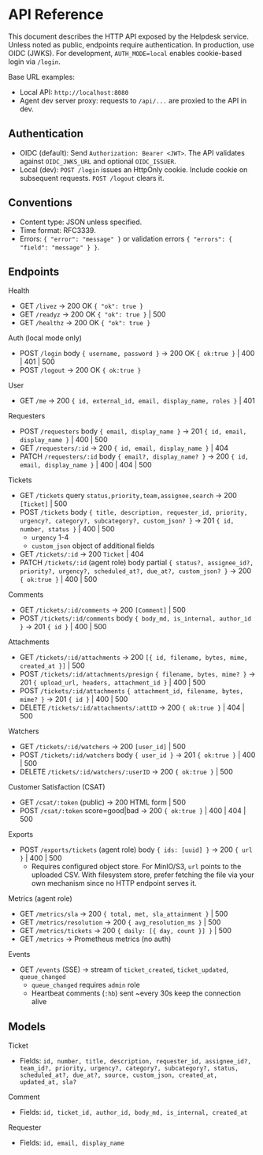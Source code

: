 # API Reference

This document describes the HTTP API exposed by the Helpdesk service. Unless noted as public, endpoints require authentication. In production, use OIDC (JWKS). For development, `AUTH_MODE=local` enables cookie-based login via `/login`.

Base URL examples:
- Local API: `http://localhost:8080`
- Agent dev server proxy: requests to `/api/...` are proxied to the API in dev.

## Authentication
- OIDC (default): Send `Authorization: Bearer <JWT>`. The API validates against `OIDC_JWKS_URL` and optional `OIDC_ISSUER`.
- Local (dev): `POST /login` issues an HttpOnly cookie. Include cookie on subsequent requests. `POST /logout` clears it.

## Conventions
- Content type: JSON unless specified.
- Time format: RFC3339.
- Errors: `{ "error": "message" }` or validation errors `{ "errors": { "field": "message" } }`.

## Endpoints

Health
- GET `/livez` → 200 OK `{ "ok": true }`
- GET `/readyz` → 200 OK `{ "ok": true }` | 500
- GET `/healthz` → 200 OK `{ "ok": true }`

Auth (local mode only)
- POST `/login` body `{ username, password }` → 200 OK `{ ok:true }` | 400 | 401 | 500
- POST `/logout` → 200 OK `{ ok:true }`

User
- GET `/me` → 200 `{ id, external_id, email, display_name, roles }` | 401

Requesters
- POST `/requesters` body `{ email, display_name }` → 201 `{ id, email, display_name }` | 400 | 500
- GET `/requesters/:id` → 200 `{ id, email, display_name }` | 404
- PATCH `/requesters/:id` body `{ email?, display_name? }` → 200 `{ id, email, display_name }` | 400 | 404 | 500

Tickets
- GET `/tickets` query `status,priority,team,assignee,search` → 200 `[Ticket]` | 500
- POST `/tickets` body `{ title, description, requester_id, priority, urgency?, category?, subcategory?, custom_json? }` → 201 `{ id, number, status }` | 400 | 500
  - `urgency` 1-4
  - `custom_json` object of additional fields
- GET `/tickets/:id` → 200 `Ticket` | 404
- PATCH `/tickets/:id` (agent role) body partial `{ status?, assignee_id?, priority?, urgency?, scheduled_at?, due_at?, custom_json? }` → 200 `{ ok:true }` | 400 | 500

Comments
- GET `/tickets/:id/comments` → 200 `[Comment]` | 500
- POST `/tickets/:id/comments` body `{ body_md, is_internal, author_id }` → 201 `{ id }` | 400 | 500

Attachments
- GET `/tickets/:id/attachments` → 200 `[{ id, filename, bytes, mime, created_at }]` | 500
- POST `/tickets/:id/attachments/presign` `{ filename, bytes, mime? }` → 201 `{ upload_url, headers, attachment_id }` | 400 | 500
- POST `/tickets/:id/attachments` `{ attachment_id, filename, bytes, mime? }` → 201 `{ id }` | 400 | 500
- DELETE `/tickets/:id/attachments/:attID` → 200 `{ ok:true }` | 404 | 500

Watchers
- GET `/tickets/:id/watchers` → 200 `[user_id]` | 500
- POST `/tickets/:id/watchers` body `{ user_id }` → 201 `{ ok:true }` | 400 | 500
- DELETE `/tickets/:id/watchers/:userID` → 200 `{ ok:true }` | 500

Customer Satisfaction (CSAT)
- GET `/csat/:token` (public) → 200 HTML form | 500
- POST `/csat/:token` score=good|bad → 200 `{ ok:true }` | 400 | 404 | 500

Exports
- POST `/exports/tickets` (agent role) body `{ ids: [uuid] }` → 200 `{ url }` | 400 | 500
  - Requires configured object store. For MinIO/S3, `url` points to the uploaded CSV. With filesystem store, prefer fetching the file via your own mechanism since no HTTP endpoint serves it.

Metrics (agent role)
- GET `/metrics/sla` → 200 `{ total, met, sla_attainment }` | 500
- GET `/metrics/resolution` → 200 `{ avg_resolution_ms }` | 500
- GET `/metrics/tickets` → 200 `{ daily: [{ day, count }] }` | 500
- GET `/metrics` → Prometheus metrics (no auth)

Events
- GET `/events` (SSE) → stream of `ticket_created`, `ticket_updated`, `queue_changed`
  - `queue_changed` requires `admin` role
  - Heartbeat comments (`:hb`) sent ~every 30s keep the connection alive

## Models

Ticket
- Fields: `id, number, title, description, requester_id, assignee_id?, team_id?, priority, urgency?, category?, subcategory?, status, scheduled_at?, due_at?, source, custom_json, created_at, updated_at, sla?`

Comment
- Fields: `id, ticket_id, author_id, body_md, is_internal, created_at`

Requester
- Fields: `id, email, display_name`

